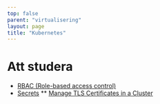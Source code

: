 ```yaml
---
top: false
parent: "virtualisering"
layout: page
title: "Kubernetes"
---
```


# Att studera
* [RBAC (Role-based access control)](https://kubernetes.io/docs/reference/access-authn-authz/rbac/)
* [Secrets](https://kubernetes.io/docs/concepts/configuration/secret/)
** [Manage TLS Certificates in a Cluster](https://kubernetes.io/docs/tasks/tls/managing-tls-in-a-cluster/)
